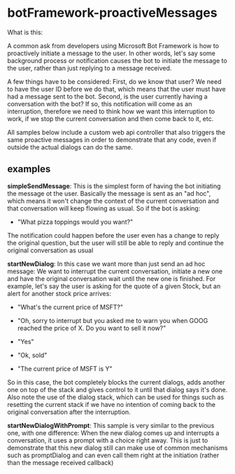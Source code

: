 # botFramework-proactiveMessages

What is this:

A common ask from developers using Microsoft Bot Framework is how to proactively initiate a message to the user. In other words, let's say some background process or notification causes the bot to initiate the message to the user, rather than just replying to a message received.

A few things have to be considered: First, do we know that user? We need to have the user ID before we do that, which means that the user must have had a message sent to the bot. Second, is the user currently having a conversation with the bot? If so, this notification will come as an interruption, therefore we need to think how we want this interruption to work, if we stop the current conversation and then come back to it, etc.

All samples below include a custom web api controller that also triggers the same proactive messages in order to demonstrate that any code, even if outside the actual dialogs can do the same.

## examples

**simpleSendMessage**: This is the simplest form of having the bot initiating the message ot the user. Basically the message is sent as an "ad hoc", which means it won't change the context of the current conversation and that conversation will keep flowing as usual. So if the bot is asking: 

- "What pizza toppings would you want?"

The notification could happen before the user even has a change to reply the original question, but the user will still be able to reply and continue the original conversation as usual

**startNewDialog**: In this case we want more than just send an ad hoc message: We want to interrupt the current conversation, initiate a new one and have the original conversation wait until the new one is finished. For example, let's say the user is asking for the quote of a given Stock, but an alert for another stock price arrives:

- "What's the current price of MSFT?"

- "Oh, sorry to interrupt but you asked me to warn you when GOOG reached the price of X. Do you want to sell it now?"

- "Yes"

- "Ok, sold"

- "The current price of MSFT is Y"

So in this case, the bot completely blocks the current dialogs, adds another one on top of the stack and gives control to it until that dialog says it's done. Also note the use of the dialog stack, which can be used for things such as resetting the current stack if we have no intention of coming back to the original conversation after the interruption.

**startNewDialogWithPrompt**: This sample is very similar to the previous one, with one difference: When the new dialog comes up and interrupts a conversation, it uses a prompt with a choice right away. This is just to demonstrate that this new dialog still can make use of common mechanisms such as promptDialog and can even call them right at the initiation (rather than the message received callback)
